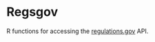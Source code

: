 Regsgov
================

R functions for accessing the [regulations.gov](https://www.regulations.gov/) API.
